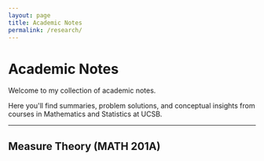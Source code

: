 ```yaml
---
layout: page
title: Academic Notes
permalink: /research/
---
```


# Academic Notes

Welcome to my collection of academic notes. 

Here you'll find summaries, problem solutions, and conceptual insights from courses in Mathematics and Statistics at UCSB.

---

## Measure Theory (MATH 201A)
